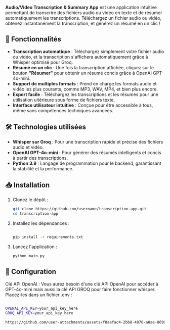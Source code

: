 **Audio/Video Transcription & Summary App** est une application intuitive permettant de transcrire des fichiers audio ou vidéo en texte et de résumer automatiquement les transcriptions. Téléchargez un fichier audio ou vidéo, obtenez instantanément la transcription, et générez un résumé en un clic !

## 🚀 Fonctionnalités

- **Transcription automatique** : Téléchargez simplement votre fichier audio ou vidéo, et la transcription s'affichera automatiquement grâce à Whisper optimisé pour Groq.
- **Résumé en un clic** : Une fois la transcription affichée, cliquez sur le bouton **"Résumer"** pour obtenir un résumé concis grâce à OpenAI GPT-4o-mini.
- **Support de multiples formats** : Prend en charge les formats audio et vidéo les plus courants, comme MP3, WAV, MP4, et bien plus encore.
- **Export facile** : Téléchargez les transcriptions et les résumés pour une utilisation ultérieure sous forme de fichiers texte.
- **Interface utilisateur intuitive** : Conçue pour être accessible à tous, même sans compétences techniques avancées.

## 🛠️ Technologies utilisées

- **Whisper sur Groq** : Pour une transcription rapide et précise des fichiers audio et vidéo.
- **OpenAI GPT-4o-mini** : Pour générer des résumés intelligents et concis à partir des transcriptions.
- **Python 3.9** : Langage de programmation pour le backend, garantissant la stabilité et la performance.

## 📥 Installation

1. Clonez le dépôt :

   ```bash
   git clone https://github.com/username/transcription-app.git
   cd transcription-app
   
2. Installez les dépendances :
   ```bash

   pip install -r requirements.txt
   
3. Lancez l'application :
   ```bash
   python main.py

   
## 🔧 Configuration
Clé API OpenAI : Vous aurez besoin d'une clé API OpenAI pour accéder à GPT-4o-mini mais aussi la clé API GROQ pour faire fonctionner whisper. Placez-les dans un fichier .env :

   ```bash

   OPENAI_API_KEY=your_api_key_here
   GROQ_API_KEY=your_api_key_here
 
https://github.com/user-attachments/assets/f8aafac4-2bb8-4870-a0ae-86990555901c



